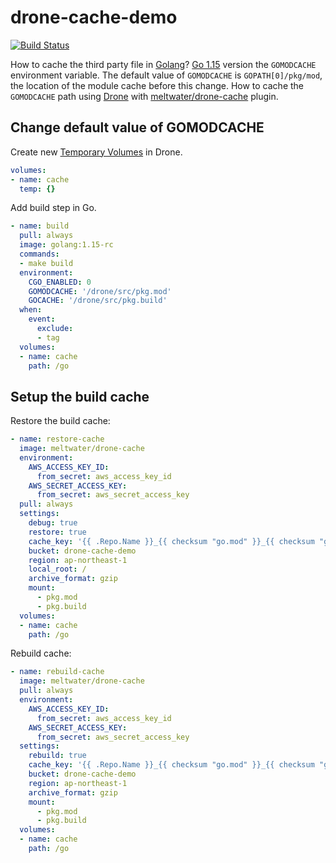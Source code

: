 # drone-cache-demo

[![Build Status](https://cloud.drone.io/api/badges/go-training/drone-cache-demo/status.svg)](https://cloud.drone.io/go-training/drone-cache-demo)

How to cache the third party file in [Golang](https://golang.org)? [Go 1.15](https://tip.golang.org/doc/go1.15) version the `GOMODCACHE` environment variable. The default value of `GOMODCACHE` is `GOPATH[0]/pkg/mod`, the location of the module cache before this change. How to cache the `GOMODCACHE` path using [Drone](https://cloud.drone.io/) with [meltwater/drone-cache](https://github.com/meltwater/drone-cache) plugin.

## Change default value of GOMODCACHE

Create new [Temporary Volumes](https://docs.drone.io/pipeline/docker/syntax/volumes/temporary/) in Drone.

```yaml
volumes:
- name: cache
  temp: {}
```

Add build step in Go.

```yaml
- name: build
  pull: always
  image: golang:1.15-rc
  commands:
  - make build
  environment:
    CGO_ENABLED: 0
    GOMODCACHE: '/drone/src/pkg.mod'
    GOCACHE: '/drone/src/pkg.build'
  when:
    event:
      exclude:
      - tag
  volumes:
  - name: cache
    path: /go
```

## Setup the build cache

Restore the build cache:

```yaml
- name: restore-cache
  image: meltwater/drone-cache
  environment:
    AWS_ACCESS_KEY_ID:
      from_secret: aws_access_key_id
    AWS_SECRET_ACCESS_KEY:
      from_secret: aws_secret_access_key
  pull: always
  settings:
    debug: true
    restore: true
    cache_key: '{{ .Repo.Name }}_{{ checksum "go.mod" }}_{{ checksum "go.sum" }}_{{ arch }}_{{ os }}'
    bucket: drone-cache-demo
    region: ap-northeast-1
    local_root: /
    archive_format: gzip
    mount:
      - pkg.mod
      - pkg.build
  volumes:
  - name: cache
    path: /go
```

Rebuild cache:

```yaml
- name: rebuild-cache
  image: meltwater/drone-cache
  pull: always
  environment:
    AWS_ACCESS_KEY_ID:
      from_secret: aws_access_key_id
    AWS_SECRET_ACCESS_KEY:
      from_secret: aws_secret_access_key
  settings:
    rebuild: true
    cache_key: '{{ .Repo.Name }}_{{ checksum "go.mod" }}_{{ checksum "go.sum" }}_{{ arch }}_{{ os }}'
    bucket: drone-cache-demo
    region: ap-northeast-1
    archive_format: gzip
    mount:
      - pkg.mod
      - pkg.build
  volumes:
  - name: cache
    path: /go
```
